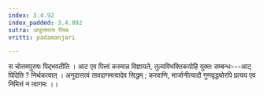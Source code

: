 ```yaml
---
index: 3.4.92
index_padded: 3.4.092
sutra: आडुत्तमस्य पिच्च
vritti: padamanjari

---
```

स चोत्तमपुरुषः पिद्भवतीति । आट एव पित्त्वं कस्मान्न विज्ञायते, तुल्यविभक्तिकयोहि युक्तः सम्बन्धः---आट् पिदिति ? निर्थकत्वात् । अनुदात्तत्वं तावदागमत्वादेव सिद्धम् ; करवाणि, मार्जानीत्यादौ गुणवृद्ध्योरपि प्रत्यय एव निमित्तं न त्वागमः ।।